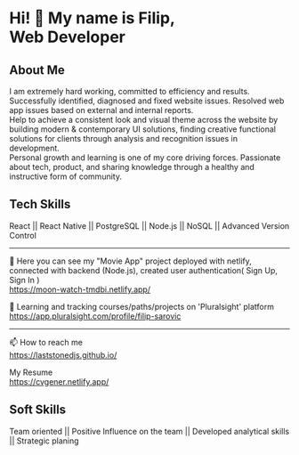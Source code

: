 # Hi! 👋 My name is Filip, <br/> Web Developer 


## About Me

I am extremely hard working, committed to efficiency and results. Successfully identified, diagnosed and fixed website issues. Resolved web app issues based on external and internal reports. <br/> Help to achieve a consistent look and visual theme across the website by building modern & contemporary UI solutions, finding creative functional solutions for clients through analysis and recognition issues in development. <br/> Personal growth and learning is one of my core driving forces. Passionate about tech, product, and sharing knowledge through a healthy and instructive form of community.

## Tech Skills

React || React Native || PostgreSQL || Node.js || NoSQL || Advanced Version Control
<hr>

🔭 Here you can see my "Movie App" project deployed with netlify, connected with backend (Node.js), created user authentication( Sign Up, Sign In ) <br/>
https://moon-watch-tmdbi.netlify.app/

🌱 Learning and tracking courses/paths/projects on 'Pluralsight' platform <br/> https://app.pluralsight.com/profile/filip-sarovic
<hr>

📫 How to reach me <br/> https://laststonedjs.github.io/

My Resume <br/> https://cvgener.netlify.app/

## Soft Skills
Team oriented || Positive Influence on the team || Developed analytical skills || Strategic planing
